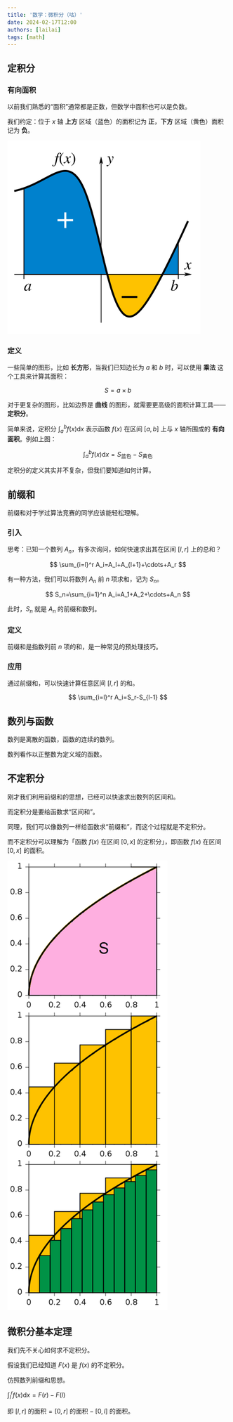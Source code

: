 ```yaml
---
title: '数学：微积分（咕）'
date: 2024-02-17T12:00
authors: [lailai]
tags: [math]
---
```


<!-- truncate -->

## 定积分

### 有向面积

以前我们熟悉的“面积”通常都是正数，但数学中面积也可以是负数。

我们约定：位于 $x$ 轴 **上方** 区域（蓝色）的面积记为 **正**，**下方** 区域（黄色）面积记为 **负**。

![](assets/Integral_example.svg-1024722.png)

### 定义

一些简单的图形，比如 **长方形**，当我们已知边长为 $a$ 和 $b$ 时，可以使用 **乘法** 这个工具来计算其面积：

$$
S=a\times b
$$

对于更复杂的图形，比如边界是 **曲线** 的图形，就需要更高级的面积计算工具——**定积分**。

简单来说，定积分 $\displaystyle\int_a^b f(x)\mathrm{d}x$ 表示函数 $f(x)$ 在区间 $[a,b]$ 上与 $x$ 轴所围成的 **有向面积**。例如上图：

$$
\int_a^b f(x)\mathrm{d}x=S_\text{蓝色}-S_\text{黄色}
$$

定积分的定义其实并不复杂，但我们要知道如何计算。

## 前缀和

前缀和对于学过算法竞赛的同学应该能轻松理解。

### 引入

思考：已知一个数列 $A_n$，有多次询问，如何快速求出其在区间 $[l,r]$ 上的总和？

$$
\sum_{i=l}^r A_i=A_l+A_{l+1}+\cdots+A_r
$$

有一种方法，我们可以将数列 $A_n$ 前 $n$ 项求和，记为 $S_n$。

$$
S_n=\sum_{i=1}^n A_i=A_1+A_2+\cdots+A_n
$$

此时，$S_n$ 就是 $A_n$ 的前缀和数列。

### 定义

前缀和是指数列前 $n$ 项的和，是一种常见的预处理技巧。

### 应用

通过前缀和，可以快速计算任意区间 $[l,r]$ 的和。

$$
\sum_{i=l}^r A_i=S_r-S_{l-1}
$$

## 数列与函数

数列是离散的函数，函数的连续的数列。

数列看作以正整数为定义域的函数。

## 不定积分

刚才我们利用前缀和的思想，已经可以快速求出数列的区间和。

而定积分是要给函数求“区间和”。

同理，我们可以像数列一样给函数求“前缀和”，而这个过程就是不定积分。

而不定积分可以理解为「函数 $f(x)$ 在区间 $[0,x]$ 的定积分」，即函数 $f(x)$ 在区间 $[0,x]$ 的面积。

![](assets/400px-Integral_approximations-3-steps.png)

## 微积分基本定理

我们先不关心如何求不定积分。

假设我们已经知道 $F(x)$ 是 $f(x)$ 的不定积分。

仿照数列前缀和思想。

$\displaystyle\int_l^r f(x) \mathrm{d}x=F(r)-F(l)$

即 $[l,r] \text{ 的面积} = [0,r] \text{ 的面积} -[0,l] \text{ 的面积}$。
